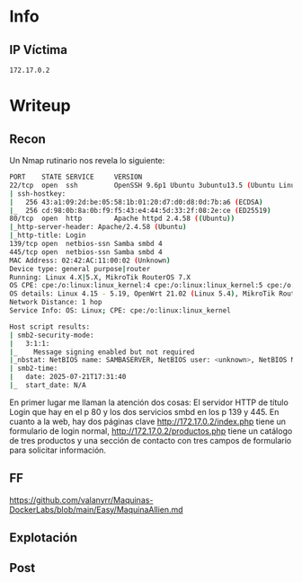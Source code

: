 # Info
## IP Víctima
```
172.17.0.2
```
# Writeup
## Recon
Un Nmap rutinario nos revela lo siguiente:
``` bash
PORT    STATE SERVICE     VERSION
22/tcp  open  ssh         OpenSSH 9.6p1 Ubuntu 3ubuntu13.5 (Ubuntu Linux; protocol 2.0)
| ssh-hostkey: 
|   256 43:a1:09:2d:be:05:58:1b:01:20:d7:d0:d8:0d:7b:a6 (ECDSA)
|_  256 cd:98:0b:8a:0b:f9:f5:43:e4:44:5d:33:2f:08:2e:ce (ED25519)
80/tcp  open  http        Apache httpd 2.4.58 ((Ubuntu))
|_http-server-header: Apache/2.4.58 (Ubuntu)
|_http-title: Login
139/tcp open  netbios-ssn Samba smbd 4
445/tcp open  netbios-ssn Samba smbd 4
MAC Address: 02:42:AC:11:00:02 (Unknown)
Device type: general purpose|router
Running: Linux 4.X|5.X, MikroTik RouterOS 7.X
OS CPE: cpe:/o:linux:linux_kernel:4 cpe:/o:linux:linux_kernel:5 cpe:/o:mikrotik:routeros:7 cpe:/o:linux:linux_kernel:5.6.3
OS details: Linux 4.15 - 5.19, OpenWrt 21.02 (Linux 5.4), MikroTik RouterOS 7.2 - 7.5 (Linux 5.6.3)
Network Distance: 1 hop
Service Info: OS: Linux; CPE: cpe:/o:linux:linux_kernel

Host script results:
| smb2-security-mode: 
|   3:1:1: 
|_    Message signing enabled but not required
|_nbstat: NetBIOS name: SAMBASERVER, NetBIOS user: <unknown>, NetBIOS MAC: <unknown> (unknown)
| smb2-time: 
|   date: 2025-07-21T17:31:40
|_  start_date: N/A
```
En primer lugar me llaman la atención dos cosas: El servidor HTTP de título Login que hay en el p 80 y los dos servicios smbd en los p 139 y 445.
En cuanto a la web, hay dos páginas clave http://172.17.0.2/index.php tiene un formulario de login normal, http://172.17.0.2/productos.php tiene un catálogo de tres productos y una sección de contacto con tres campos de formulario para solicitar información.
## FF
https://github.com/valanyrr/Maquinas-DockerLabs/blob/main/Easy/MaquinaAllien.md
## Explotación
## Post
